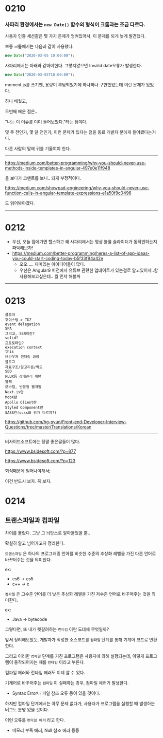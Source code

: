 # 0210



### 사파리 환경에서는 `new Date()` 함수의 형식이 크롬과는 조금 다르다.

사용자 인증 세션같은 몇 가지 문제가 엉켜있어서, 이 문제를 되게 늦게 발견했다.

보통 크롬에서는 다음과 같이 사용했다.

```typescript
new Date("2020-03-05 10:00:00");
```

사파리에서는 아래와 같아야한다. 그렇지않으면 Invalid date오류가 발생한다.

```typescript
new Date("2020-03-05T10:00:00");
```

moment.js를 쓰기엔, 용량이 부담되었기에 하나하나 구현했었는데 이런 문제가 있었다.

하나 배웠고,

두번째 배운 점은..

"나는 이 이슈를 이미 들어보았다."라는 점이다.

몇 주 전인가, 몇 달 전인가, 이런 문제가 있다는 점을 동료 개발자 분에게 들어봤다는거다.

다른 사람의 말에 귀를 기울여야 한다.

---

https://medium.com/better-programming/why-you-should-never-use-methods-inside-templates-in-angular-497e0e11f948

을 보다가 코멘트를 보니.. 되게 부정적이다.

https://medium.com/showpad-engineering/why-you-should-never-use-function-calls-in-angular-template-expressions-e1a50f9c0496 

도 읽어봐야겠다.





---



# 0212

- 우선, 오늘 집에가면 헬스하고 왜 사파리에서는 명상 볼륨 슬라이더가 동작안하는지 파악해보자!
- https://medium.com/better-programming/heres-a-list-of-app-ideas-you-could-start-coding-today-b5f33f94a42e
  - 오오..... 재미있는 아이디어들이 많다.
  - 우선은 Angular9 버전에서 유튜브 관련한 업데이트가 있는걸로 알고있어서..함 사용해보고싶은데.. 뭘 먼저 해볼까

---



# 0213

```
클로저
호이스팅-> TDZ
event delegation
SPA
그리고, SSR이란?
solid?
프로토타입?
execution context
this
브라우저 렌더링 과정
블로그
자료구조/알고리즘/빅오
SEO
FLUX등 상태관리 패턴
웹팩
모바일, 반응형 웹개발
Next.js란
MobX란
Apollo Client란
Styled Component란
SASS란(scss와 뭐가 다르지?)
```

https://github.com/hg-pyun/Front-end-Developer-Interview-Questions/tree/master/Translations/Korean



---

비사이드소프트에는 정말 좋은글들이 많다.

https://www.bsidesoft.com/?p=877

https://www.bsidesoft.com/?p=123



회식때문에 일어나야해서;

이건 반드시 보자. 꼭 보자.



# 0214

## 트랜스파일과 컴파일

차이를 몰랐다. 그냥 그 늬앙스로 알아들었을 뿐..

확실히 알고 넘어가고자 정리한다.

`트랜스파일` 은 하나의 프로그래밍 언어를 비슷한 수준의 추상화 레벨을 가진 다른 언어로 바꾸어주는 것을 의미한다.

ex: 

- es6 -> es5
- c++ -> c

`컴파일` 은 고수준 언어를 더 낮은 추상화 레벨을 가진 저수준 언어로 바꾸어주는 것을 의미한다.

ex:

- Java -> bytecode



그렇다면, 또 내가 헷갈려하는 `런타임` 이란 도대체 무엇일까?

앞서 정리해보았듯, 개발자가 작성한 소스코드를 `컴파일` 단계를 통해 기계어 코드로 변환한다.

그리고 이러한 `컴파일` 단계를 거친 프로그램은 사용자에 의해 실행되는데, 이렇게 프로그램이 동작되어지는 때를 `런타임` 이라고 부른다.

컴파일 에러와 런타임 에러도 이제 알 수 있다.

기계어로 바꾸어주는 `컴파일` 이 실패하는 경우, 컴파일 에러가 발생한다.

- Syntax Error나 파일 참조 오류 등이 있을 것이다.

하지만 컴파일 단계에서는 아무 문제 없다가, 사용자가 프로그램을 실행할 때 발생하는 버그도 분명 있을 것이다.

이런 오류를 `런타임 에러` 라고 한다.

- 메모리 부족 에러, Null 참조 에러 등등
